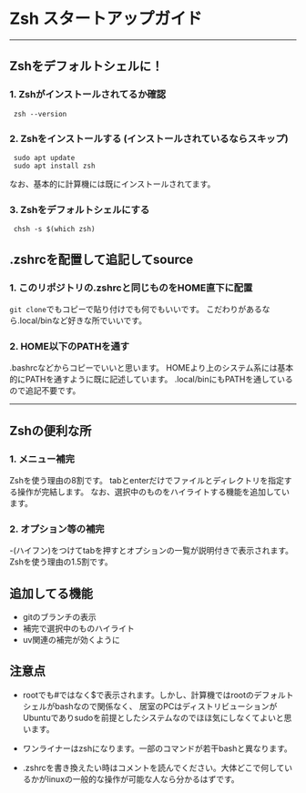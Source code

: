 # Zsh スタートアップガイド
---
## Zshをデフォルトシェルに！
  ### 1. Zshがインストールされてるか確認

     
     zsh --version
     
  ### 2. Zshをインストールする (インストールされているならスキップ)

     
     sudo apt update
     sudo apt install zsh
     

  なお、基本的に計算機には既にインストールされてます。

  ### 3. Zshをデフォルトシェルにする

     chsh -s $(which zsh)
     
## .zshrcを配置して追記してsource
  ### 1. このリポジトリの.zshrcと同じものをHOME直下に配置
  ```git clone```でもコピーで貼り付けでも何でもいいです。
  こだわりがあるなら.local/binなど好きな所でいいです。

  ### 2. HOME以下のPATHを通す
  .bashrcなどからコピーでいいと思います。
  HOMEより上のシステム系には基本的にPATHを通すように既に記述しています。
  .local/binにもPATHを通しているので追記不要です。


---

## Zshの便利な所
  ### 1. メニュー補完
  Zshを使う理由の8割です。
  tabとenterだけでファイルとディレクトリを指定する操作が完結します。
  なお、選択中のものをハイライトする機能を追加しています。

  ### 2. オプション等の補完
  -(ハイフン)をつけてtabを押すとオプションの一覧が説明付きで表示されます。
  Zshを使う理由の1.5割です。

## 追加してる機能
  * gitのブランチの表示
  * 補完で選択中のものハイライト
  * uv関連の補完が効くように

## 注意点
  * rootでも#ではなく$で表示されます。しかし、計算機ではrootのデフォルトシェルがbashなので関係なく、
    居室のPCはディストリビューションがUbuntuでありsudoを前提としたシステムなのでほほ気にしなくてよいと思います。

  * ワンライナーはzshになります。一部のコマンドが若干bashと異なります。

  * .zshrcを書き換えたい時はコメントを読んでください。大体どこで何しているかがlinuxの一般的な操作が可能な人なら分かるはずです。

  
  
  

     
